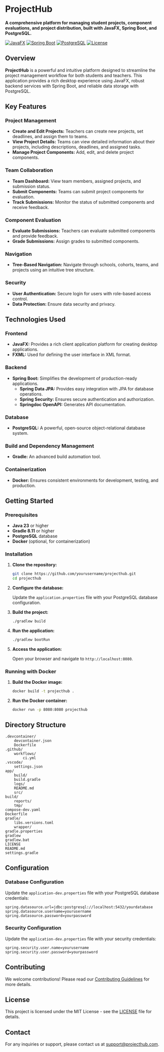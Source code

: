 # ProjectHub

**A comprehensive platform for managing student projects, component evaluations, and project distribution, built with JavaFX, Spring Boot, and PostgreSQL.**

[![JavaFX](https://img.shields.io/badge/JavaFX-23-blue.svg)](https://openjfx.io/)
[![Spring Boot](https://img.shields.io/badge/Spring%20Boot-3.x-green.svg)](https://spring.io/projects/spring-boot)
[![PostgreSQL](https://img.shields.io/badge/PostgreSQL-17-blue.svg)](https://www.postgresql.org/)
[![License](https://img.shields.io/badge/License-MIT-yellow.svg)](https://opensource.org/licenses/MIT)

## Overview

**ProjectHub** is a powerful and intuitive platform designed to streamline the project management workflow for both students and teachers. This application provides a rich desktop experience using JavaFX, robust backend services with Spring Boot, and reliable data storage with PostgreSQL.

## Key Features

### Project Management

- **Create and Edit Projects:** Teachers can create new projects, set deadlines, and assign them to teams.
- **View Project Details:** Teams can view detailed information about their projects, including descriptions, deadlines, and assigned tasks.
- **Manage Project Components:** Add, edit, and delete project components.

### Team Collaboration

- **Team Dashboard:** View team members, assigned projects, and submission status.
- **Submit Components:** Teams can submit project components for evaluation.
- **Track Submissions:** Monitor the status of submitted components and receive feedback.

### Component Evaluation

- **Evaluate Submissions:** Teachers can evaluate submitted components and provide feedback.
- **Grade Submissions:** Assign grades to submitted components.

### Navigation

- **Tree-Based Navigation:** Navigate through schools, cohorts, teams, and projects using an intuitive tree structure.

### Security

- **User Authentication:** Secure login for users with role-based access control.
- **Data Protection:** Ensure data security and privacy.

## Technologies Used

### Frontend

- **JavaFX:** Provides a rich client application platform for creating desktop applications.
- **FXML:** Used for defining the user interface in XML format.

### Backend

- **Spring Boot:** Simplifies the development of production-ready applications.
    - **Spring Data JPA:** Provides easy integration with JPA for database operations.
    - **Spring Security:** Ensures secure authentication and authorization.
    - **Springdoc OpenAPI:** Generates API documentation.

### Database

- **PostgreSQL:** A powerful, open-source object-relational database system.

### Build and Dependency Management

- **Gradle:** An advanced build automation tool.

### Containerization

- **Docker:** Ensures consistent environments for development, testing, and production.

## Getting Started

### Prerequisites

- **Java 23** or higher
- **Gradle 8.11** or higher
- **PostgreSQL** database
- **Docker** (optional, for containerization)

### Installation

1. **Clone the repository:**

     ```sh
     git clone https://github.com/yourusername/projecthub.git
     cd projecthub
     ```

2. **Configure the database:**

     Update the `application.properties` file with your PostgreSQL database configuration.

3. **Build the project:**

     ```sh
     ./gradlew build
     ```

4. **Run the application:**

     ```sh
     ./gradlew bootRun
     ```

5. **Access the application:**

     Open your browser and navigate to `http://localhost:8080`.

### Running with Docker

1. **Build the Docker image:**

     ```sh
     docker build -t projecthub .
     ```

2. **Run the Docker container:**

     ```sh
     docker run -p 8080:8080 projecthub
     ```

## Directory Structure

```
.devcontainer/
    devcontainer.json
    Dockerfile
.github/
    workflows/
        ci.yml
.vscode/
    settings.json
app/
    build/
    build.gradle
    logs/
    README.md
    src/
build/
    reports/
    tmp/
compose-dev.yaml
Dockerfile
gradle/
    libs.versions.toml
    wrapper/
gradle.properties
gradlew
gradlew.bat
LICENSE
README.md
settings.gradle
```

## Configuration

### Database Configuration

Update the `application-dev.properties` file with your PostgreSQL database credentials:

```properties
spring.datasource.url=jdbc:postgresql://localhost:5432/yourdatabase
spring.datasource.username=yourusername
spring.datasource.password=yourpassword
```

### Security Configuration

Update the `application-dev.properties` file with your security credentials:

```properties
spring.security.user.name=yourusername
spring.security.user.password=yourpassword
```

## Contributing

We welcome contributions! Please read our [Contributing Guidelines](CONTRIBUTING.md) for more details.

## License

This project is licensed under the MIT License - see the [LICENSE](LICENSE) file for details.

## Contact

For any inquiries or support, please contact us at [support@projecthub.com](mailto:elkhatabibilal@gmail.com).
